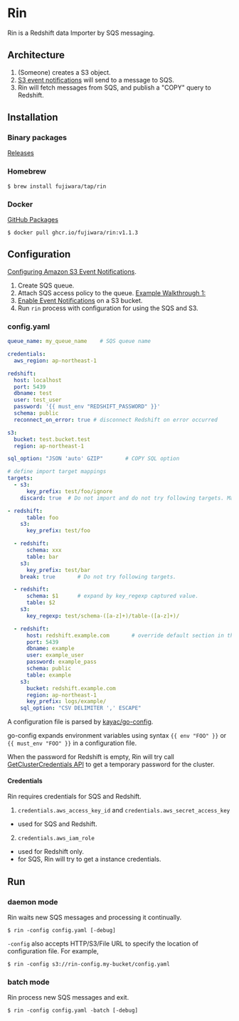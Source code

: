 # Rin

Rin is a Redshift data Importer by SQS messaging.

## Architecture

1. (Someone) creates a S3 object.
2. [S3 event notifications](https://docs.aws.amazon.com/AmazonS3/latest/dev/NotificationHowTo.html) will send to a message to SQS.
3. Rin will fetch messages from SQS, and publish a "COPY" query to Redshift.

## Installation

### Binary packages

[Releases](https://github.com/fujiwara/Rin/releases)

### Homebrew

```console
$ brew install fujiwara/tap/rin
```

### Docker

[GitHub Packages](https://github.com/users/fujiwara/packages/container/package/rin)

```console
$ docker pull ghcr.io/fujiwara/rin:v1.1.3
```

## Configuration

[Configuring Amazon S3 Event Notifications](https://docs.aws.amazon.com/AmazonS3/latest/dev/NotificationHowTo.html).

1. Create SQS queue.
2. Attach SQS access policy to the queue. [Example Walkthrough 1:](https://docs.aws.amazon.com/AmazonS3/latest/dev/ways-to-add-notification-config-to-bucket.html)
3. [Enable Event Notifications](http://docs.aws.amazon.com/AmazonS3/latest/UG/SettingBucketNotifications.html) on a S3 bucket.
4. Run `rin` process with configuration for using the SQS and S3.

### config.yaml

```yaml
queue_name: my_queue_name    # SQS queue name

credentials:
  aws_region: ap-northeast-1

redshift:
  host: localhost
  port: 5439
  dbname: test
  user: test_user
  password: '{{ must_env "REDSHIFT_PASSWORD" }}'
  schema: public
  reconnect_on_error: true # disconnect Redshift on error occurred

s3:
  bucket: test.bucket.test
  region: ap-northeast-1

sql_option: "JSON 'auto' GZIP"       # COPY SQL option

# define import target mappings
targets:
  - s3:
      key_prefix: test/foo/ignore
    discard: true  # Do not import and do not try following targets. Matches only.

- redshift:
      table: foo
    s3:
      key_prefix: test/foo

  - redshift:
      schema: xxx
      table: bar
    s3:
      key_prefix: test/bar
    break: true       # Do not try following targets.

  - redshift:
      schema: $1      # expand by key_regexp captured value.
      table: $2
    s3:
      key_regexp: test/schema-([a-z]+)/table-([a-z]+)/

  - redshift:
      host: redshift.example.com       # override default section in this target
      port: 5439
      dbname: example
      user: example_user
      password: example_pass
      schema: public
      table: example
    s3:
      bucket: redshift.example.com
      region: ap-northeast-1
      key_prefix: logs/example/
    sql_option: "CSV DELIMITER ',' ESCAPE"
```

A configuration file is parsed by [kayac/go-config](https://github.com/kayac/go-config).

go-config expands environment variables using syntax `{{ env "FOO" }}` or `{{ must_env "FOO" }}` in a configuration file.

When the password for Redshift is empty, Rin will try call [GetClusterCredentials API](https://docs.aws.amazon.com/redshift/latest/APIReference/API_GetClusterCredentials.html) to get a temporary password for the cluster.

#### Credentials

Rin requires credentials for SQS and Redshift.

1. `credentials.aws_access_key_id` and `credentials.aws_secret_access_key`
  - used for SQS and Redshift.
2. `credentials.aws_iam_role`
  - used for Redshift only.
  - for SQS, Rin will try to get a instance credentials.

## Run

### daemon mode

Rin waits new SQS messages and processing it continually.

```
$ rin -config config.yaml [-debug]
```

`-config` also accepts HTTP/S3/File URL to specify the location of configuration file.
For example,

```
$ rin -config s3://rin-config.my-bucket/config.yaml
```

### batch mode

Rin process new SQS messages and exit.

```
$ rin -config config.yaml -batch [-debug]
```
